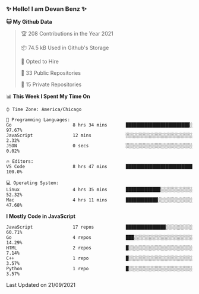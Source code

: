 ### ✨ Hello! I am Devan Benz ✨

<!--START_SECTION:waka-->
**🐱 My Github Data** 

> 🏆 208 Contributions in the Year 2021
 > 
> 📦 74.5 kB Used in Github's Storage 
 > 
> 💼 Opted to Hire
 > 
> 📜 33 Public Repositories 
 > 
> 🔑 15 Private Repositories  
 > 
📊 **This Week I Spent My Time On** 

```text
⌚︎ Time Zone: America/Chicago

💬 Programming Languages: 
Go                       8 hrs 34 mins       ████████████████████████░   97.67% 
JavaScript               12 mins             ░░░░░░░░░░░░░░░░░░░░░░░░░   2.32% 
JSON                     0 secs              ░░░░░░░░░░░░░░░░░░░░░░░░░   0.02%

🔥 Editors: 
VS Code                  8 hrs 47 mins       █████████████████████████   100.0%

💻 Operating System: 
Linux                    4 hrs 35 mins       █████████████░░░░░░░░░░░░   52.32% 
Mac                      4 hrs 11 mins       ████████████░░░░░░░░░░░░░   47.68%

```

**I Mostly Code in JavaScript** 

```text
JavaScript               17 repos            ███████████████░░░░░░░░░░   60.71% 
Go                       4 repos             ███░░░░░░░░░░░░░░░░░░░░░░   14.29% 
HTML                     2 repos             █░░░░░░░░░░░░░░░░░░░░░░░░   7.14% 
C++                      1 repo              █░░░░░░░░░░░░░░░░░░░░░░░░   3.57% 
Python                   1 repo              █░░░░░░░░░░░░░░░░░░░░░░░░   3.57%

```



 Last Updated on 21/09/2021
<!--END_SECTION:waka-->

<!--
**devanbenz/devanbenz** is a ✨ _special_ ✨ repository because its `README.md` (this file) appears on your GitHub profile.

Here are some ideas to get you started:

- 🔭 I’m currently working on ...
- 🌱 I’m currently learning ...
- 👯 I’m looking to collaborate on ...
- 🤔 I’m looking for help with ...
- 💬 Ask me about ...
- 📫 How to reach me: ...
- 😄 Pronouns: ...
- ⚡ Fun fact: ...
-->
